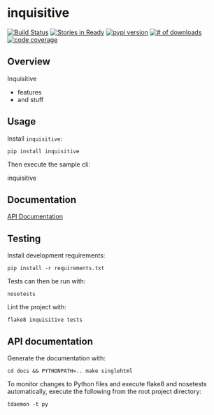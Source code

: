 # inquisitive

[![Build Status](https://secure.travis-ci.org/michaeljoseph/inquisitive.png)](http://travis-ci.org/michaeljoseph/inquisitive)
[![Stories in Ready](https://badge.waffle.io/michaeljoseph/inquisitive.png?label=ready)](https://waffle.io/michaeljoseph/inquisitive) [![pypi version](https://badge.fury.io/py/inquisitive.png)](http://badge.fury.io/py/inquisitive)
[![# of downloads](https://pypip.in/d/inquisitive/badge.png)](https://crate.io/packages/inquisitive?version=latest)
[![code coverage](https://coveralls.io/repos/michaeljoseph/inquisitive/badge.png?branch=master)](https://coveralls.io/r/michaeljoseph/inquisitive?branch=master)

## Overview

Inquisitive

* features
* and stuff 

## Usage

Install `inquisitive`:

    pip install inquisitive

Then execute the sample cli:

   inquisitive

## Documentation

[API Documentation](http://inquisitive.rtfd.org)

## Testing

Install development requirements:

    pip install -r requirements.txt

Tests can then be run with:

    nosetests

Lint the project with:

    flake8 inquisitive tests

## API documentation

Generate the documentation with:

    cd docs && PYTHONPATH=.. make singlehtml

To monitor changes to Python files and execute flake8 and nosetests
automatically, execute the following from the root project directory:

    tdaemon -t py
